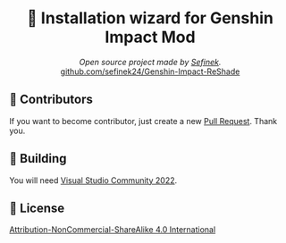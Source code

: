 <div align="center">
    <h1>🌌 Installation wizard for Genshin Impact Mod</h1>
    <i>Open source project made by <a href="https://sefinek.net" title="sefinek.net">Sefinek</a>.</i>
    <br>
    <a href="https://github.com/sefinek24/Genshin-Impact-ReShade" target="Main repository">github.com/sefinek24/Genshin-Impact-ReShade</a>
</div>

## 💙 Contributors
If you want to become contributor, just create a new [Pull Request](https://github.com/sefinek24/genshin-mod-setup/pulls). Thank you.

## 🔧 Building
You will need [Visual Studio Community 2022](https://visualstudio.microsoft.com).

## 📝 License
[Attribution-NonCommercial-ShareAlike 4.0 International](LICENSE)